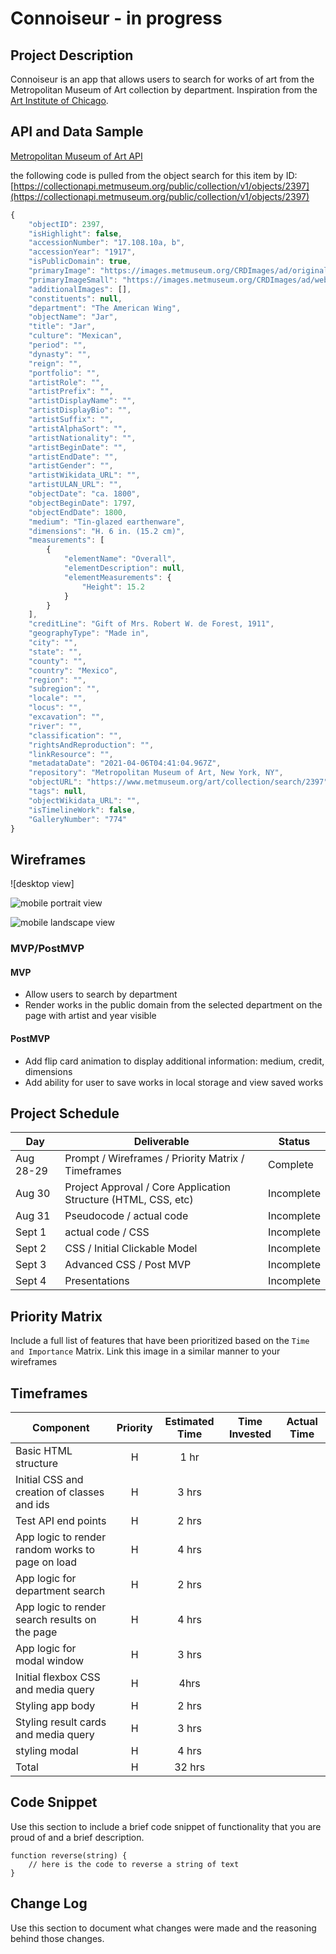 # Connoiseur - in progress

## Project Description

Connoiseur is an app that allows users to search for works of art from the Metropolitan Museum of Art collection by department. Inspiration from the [Art Institute of Chicago](https://www.artic.edu/collection).

## API and Data Sample

[Metropolitan Museum of Art API](https://metmuseum.github.io/#search)

the following code is pulled from the object search for this item by ID: [https://collectionapi.metmuseum.org/public/collection/v1/objects/2397](https://collectionapi.metmuseum.org/public/collection/v1/objects/2397)

```javascript
{
    "objectID": 2397,
    "isHighlight": false,
    "accessionNumber": "17.108.10a, b",
    "accessionYear": "1917",
    "isPublicDomain": true,
    "primaryImage": "https://images.metmuseum.org/CRDImages/ad/original/DP248991.jpg",
    "primaryImageSmall": "https://images.metmuseum.org/CRDImages/ad/web-large/DP248991.jpg",
    "additionalImages": [],
    "constituents": null,
    "department": "The American Wing",
    "objectName": "Jar",
    "title": "Jar",
    "culture": "Mexican",
    "period": "",
    "dynasty": "",
    "reign": "",
    "portfolio": "",
    "artistRole": "",
    "artistPrefix": "",
    "artistDisplayName": "",
    "artistDisplayBio": "",
    "artistSuffix": "",
    "artistAlphaSort": "",
    "artistNationality": "",
    "artistBeginDate": "",
    "artistEndDate": "",
    "artistGender": "",
    "artistWikidata_URL": "",
    "artistULAN_URL": "",
    "objectDate": "ca. 1800",
    "objectBeginDate": 1797,
    "objectEndDate": 1800,
    "medium": "Tin-glazed earthenware",
    "dimensions": "H. 6 in. (15.2 cm)",
    "measurements": [
        {
            "elementName": "Overall",
            "elementDescription": null,
            "elementMeasurements": {
                "Height": 15.2
            }
        }
    ],
    "creditLine": "Gift of Mrs. Robert W. de Forest, 1911",
    "geographyType": "Made in",
    "city": "",
    "state": "",
    "county": "",
    "country": "Mexico",
    "region": "",
    "subregion": "",
    "locale": "",
    "locus": "",
    "excavation": "",
    "river": "",
    "classification": "",
    "rightsAndReproduction": "",
    "linkResource": "",
    "metadataDate": "2021-04-06T04:41:04.967Z",
    "repository": "Metropolitan Museum of Art, New York, NY",
    "objectURL": "https://www.metmuseum.org/art/collection/search/2397",
    "tags": null,
    "objectWikidata_URL": "",
    "isTimelineWork": false,
    "GalleryNumber": "774"
}
```


## Wireframes

![desktop view]

![mobile portrait view](https://github.com/ktbg/connoiseur/blob/main/p1_mobilePortraitView.png)

![mobile landscape view](https://github.com/ktbg/connoiseur/blob/main/p1_mobile_landscap.png)


### MVP/PostMVP

#### MVP 

- Allow users to search by department
- Render works in the public domain from the selected department on the page with artist and year visible 

#### PostMVP  

- Add flip card animation to display additional information: medium, credit, dimensions
- Add ability for user to save works in local storage and view saved works

## Project Schedule

|  Day | Deliverable | Status
|---|---| ---|
|Aug 28-29| Prompt / Wireframes / Priority Matrix / Timeframes | Complete
|Aug 30| Project Approval / Core Application Structure (HTML, CSS, etc) | Incomplete
|Aug 31| Pseudocode / actual code  | Incomplete
|Sept 1| actual code / CSS  | Incomplete
|Sept 2| CSS / Initial Clickable Model  | Incomplete
|Sept 3| Advanced CSS / Post MVP | Incomplete
|Sept 4| Presentations | Incomplete

## Priority Matrix

Include a full list of features that have been prioritized based on the `Time and Importance` Matrix.  Link this image in a similar manner to your wireframes

## Timeframes

| Component | Priority | Estimated Time | Time Invested | Actual Time |
| --- | :---: |  :---: | :---: | :---: |
| Basic HTML structure | H | 1 hr|  |  |
| Initial CSS and creation of classes and ids | H | 3 hrs|  |  |
| Test API end points| H | 2 hrs|  | |
| App logic to render random works to page on load | H | 4 hrs|  | |
| App logic for department search | H | 2 hrs|  |  |
| App logic to render search results on the page | H | 4 hrs| |  |
| App logic for modal window | H | 3 hrs|  |  |
| Initial flexbox CSS and media query | H | 4hrs|  |  |
| Styling app body | H | 2 hrs|  |  |
| Styling result cards and media query | H | 3 hrs|  |  |
| styling modal | H | 4 hrs|  |  |
| Total | H | 32 hrs|  |  |

## Code Snippet

Use this section to include a brief code snippet of functionality that you are proud of and a brief description.  

```
function reverse(string) {
	// here is the code to reverse a string of text
}
```

## Change Log
 Use this section to document what changes were made and the reasoning behind those changes.  

